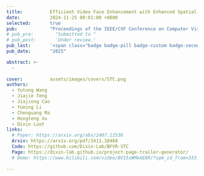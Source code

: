 ```yaml
---
title:          Efficient Video Face Enhancement with Enhanced Spatial-Temporal Consistency
date:           2024-11-25 00:01:00 +0800
selected:       true
pub:            "Proceedings of the IEEE/CVF Conference on Computer Vision and Pattern Recognition, CVPR"
# pub_pre:        "Submitted to "
# pub_post:       'Under review.'
pub_last:       '<span class="badge badge-pill badge-custom badge-secondary">Conference</span>'
pub_date:       "2025"

abstract: >-
  -
  
cover:          assets/images/covers/STC.png
authors:
  - Yutong Wang
  - Jiajie Teng
  - Jiajiong Cao
  - Yuming Li 
  - Chenguang Ma
  - Hongteng Xu
  - Dixin Luo†
links:
  # Paper: https://arxiv.org/abs/2407.11536
  Arxiv: https://arxiv.org/pdf/2411.16468
  Code: https://github.com/Dixin-Lab/BFVR-STC
  Page: https://dixin-lab.github.io/project-page-trailer-generator/
  # Demo: https://www.bilibili.com/video/BV15sWMeAE8R/?spm_id_from=333.999.0.0&vd_source=4526cf207f29ce6d50810b04d3105cfd
  
---
```

